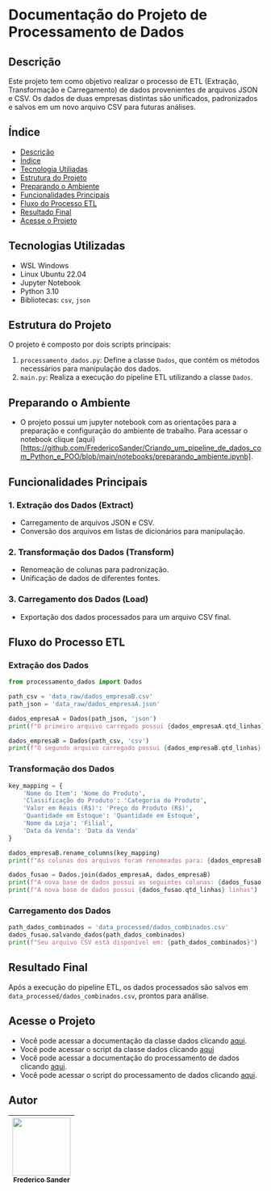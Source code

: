 # Documentação do Projeto de Processamento de Dados

## Descrição
Este projeto tem como objetivo realizar o processo de ETL (Extração, Transformação e Carregamento) de dados provenientes de arquivos JSON e CSV. Os dados de duas empresas distintas são unificados, padronizados e salvos em um novo arquivo CSV para futuras análises.

## Índice 

* [Descrição](#descrição)
* [Índice](#índice)
* [Tecnologia Utiliadas](#tecnologias-utiliazdas)
* [Estrutura do Projeto](#estrutura-do-projeto)
* [Preparando o Ambiente](#preparando-o-ambiente)
* [Funcionalidades Principais](#funcionalidades-principais)
* [Fluxo do Processo ETL](#fluxo-do-processo-etl)
* [Resultado Final](#resultado-final)
* [Acesse o Projeto](#acesse-o-projeto)

## Tecnologias Utilizadas

- WSL Windows
- Linux Ubuntu 22.04
- Jupyter Notebook
- Python 3.10
- Bibliotecas: `csv`, `json`

## Estrutura do Projeto
O projeto é composto por dois scripts principais:
1. `processamento_dados.py`: Define a classe `Dados`, que contém os métodos necessários para manipulação dos dados.
2. `main.py`: Realiza a execução do pipeline ETL utilizando a classe `Dados`.

## Preparando o Ambiente
- O projeto possui um jupyter notebook com as orientações para a preparação e configuração do ambiente de trabalho. Para acessar o notebook clique (aqui)[https://github.com/FredericoSander/Criando_um_pipeline_de_dados_com_Python_e_POO/blob/main/notebooks/preparando_ambiente.ipynb].

## Funcionalidades Principais
### 1. Extração dos Dados (Extract)
- Carregamento de arquivos JSON e CSV.
- Conversão dos arquivos em listas de dicionários para manipulação.

### 2. Transformação dos Dados (Transform)
- Renomeação de colunas para padronização.
- Unificação de dados de diferentes fontes.

### 3. Carregamento dos Dados (Load)
- Exportação dos dados processados para um arquivo CSV final.

## Fluxo do Processo ETL
### Extração dos Dados
```python
from processamento_dados import Dados

path_csv = 'data_raw/dados_empresaB.csv'
path_json = 'data_raw/dados_empresaA.json'

dados_empresaA = Dados(path_json, 'json')
print(f"O primeiro arquivo carregado possui {dados_empresaA.qtd_linhas} linhas")

dados_empresaB = Dados(path_csv, 'csv')
print(f"O segundo arquivo carregado possui {dados_empresaB.qtd_linhas} linhas")
```

### Transformação dos Dados
```python
key_mapping = {
    'Nome do Item': 'Nome do Produto',
    'Classificação do Produto': 'Categoria do Produto',
    'Valor em Reais (R$)': 'Preço do Produto (R$)',
    'Quantidade em Estoque': 'Quantidade em Estoque',
    'Nome da Loja': 'Filial',
    'Data da Venda': 'Data da Venda'
}

dados_empresaB.rename_columns(key_mapping)
print(f"As colunas dos arquivos foram renomeadas para: {dados_empresaB.nome_colunas}")

dados_fusao = Dados.join(dados_empresaA, dados_empresaB)
print(f"A nova base de dados possui as seguintes colunas: {dados_fusao.nome_colunas}")
print(f"A nova base de dados possui {dados_fusao.qtd_linhas} linhas")
```

### Carregamento dos Dados
```python
path_dados_combinados = 'data_processed/dados_combinados.csv'
dados_fusao.salvando_dados(path_dados_combinados)
print(f"Seu arquivo CSV está disponível em: {path_dados_combinados}")
```

## Resultado Final
Após a execução do pipeline ETL, os dados processados são salvos em `data_processed/dados_combinados.csv`, prontos para análise.

## Acesse o Projeto

- Você pode acessar a documentação da classe dados clicando [aqui]().
- Você pode acessar o script da classe dados clicando [aqui]()
- Você pode acessar a documentação do processamento de dados clicando [aqui]().
- Você pode acessar o script do processamento de dados clicando [aqui]().

## Autor
| [<img loading="lazy" src="https://avatars.githubusercontent.com/u/136928502?s=96&v=4" width=115><br><sub>Frederico Sander</sub>](https://github.com/FredericoSander)
| :---: | 

